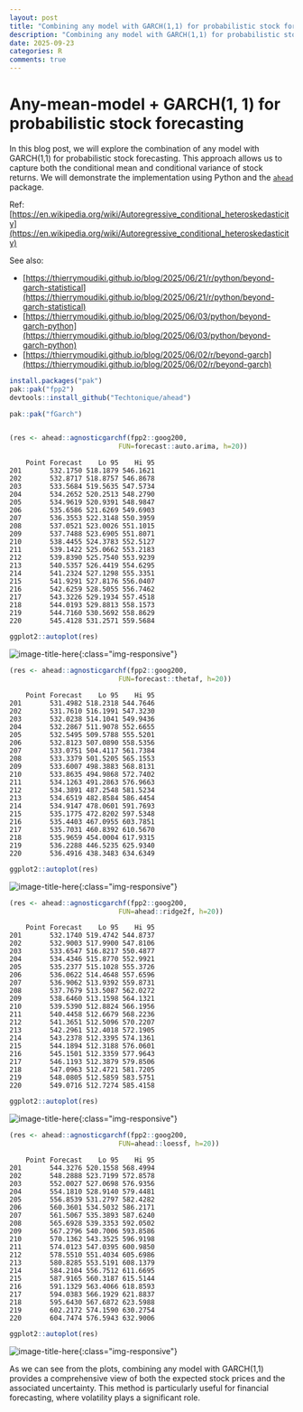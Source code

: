 ```yaml
---
layout: post
title: "Combining any model with GARCH(1,1) for probabilistic stock forecasting"
description: "Combining any model with GARCH(1,1) for probabilistic stock forecasting"
date: 2025-09-23
categories: R
comments: true
---
```



# Any-mean-model + GARCH(1, 1) for probabilistic stock forecasting

In this blog post, we will explore the combination of any model with GARCH(1,1) for probabilistic stock forecasting. This approach allows us to capture both the conditional mean and conditional variance of stock returns. We will demonstrate the implementation using Python and the [`ahead`](https://github.com/Techtonique/ahead) package.

Ref: [https://en.wikipedia.org/wiki/Autoregressive_conditional_heteroskedasticity](https://en.wikipedia.org/wiki/Autoregressive_conditional_heteroskedasticity)

See also:
- [https://thierrymoudiki.github.io/blog/2025/06/21/r/python/beyond-garch-statistical](https://thierrymoudiki.github.io/blog/2025/06/21/r/python/beyond-garch-statistical)
- [https://thierrymoudiki.github.io/blog/2025/06/03/python/beyond-garch-python](https://thierrymoudiki.github.io/blog/2025/06/03/python/beyond-garch-python)
- [https://thierrymoudiki.github.io/blog/2025/06/02/r/beyond-garch](https://thierrymoudiki.github.io/blog/2025/06/02/r/beyond-garch)



```R
install.packages("pak")
pak::pak("fpp2")
devtools::install_github("Techtonique/ahead")
```


```R
pak::pak("fGarch")
```


```R

```


```R
(res <- ahead::agnosticgarchf(fpp2::goog200,
                           FUN=forecast::auto.arima, h=20))
```


        Point Forecast    Lo 95    Hi 95
    201       532.1750 518.1879 546.1621
    202       532.8717 518.8757 546.8678
    203       533.5684 519.5635 547.5734
    204       534.2652 520.2513 548.2790
    205       534.9619 520.9391 548.9847
    206       535.6586 521.6269 549.6903
    207       536.3553 522.3148 550.3959
    208       537.0521 523.0026 551.1015
    209       537.7488 523.6905 551.8071
    210       538.4455 524.3783 552.5127
    211       539.1422 525.0662 553.2183
    212       539.8390 525.7540 553.9239
    213       540.5357 526.4419 554.6295
    214       541.2324 527.1298 555.3351
    215       541.9291 527.8176 556.0407
    216       542.6259 528.5055 556.7462
    217       543.3226 529.1934 557.4518
    218       544.0193 529.8813 558.1573
    219       544.7160 530.5692 558.8629
    220       545.4128 531.2571 559.5684



```R
ggplot2::autoplot(res)
```


    
![image-title-here]({{base}}/images/2025-09-23/2025-09-23-ANYMODEL-plus-GARCH_7_0.png){:class="img-responsive"}
    



```R
(res <- ahead::agnosticgarchf(fpp2::goog200,
                           FUN=forecast::thetaf, h=20))
```


        Point Forecast    Lo 95    Hi 95
    201       531.4982 518.2318 544.7646
    202       531.7610 516.1991 547.3230
    203       532.0238 514.1041 549.9436
    204       532.2867 511.9078 552.6655
    205       532.5495 509.5788 555.5201
    206       532.8123 507.0890 558.5356
    207       533.0751 504.4117 561.7384
    208       533.3379 501.5205 565.1553
    209       533.6007 498.3883 568.8131
    210       533.8635 494.9868 572.7402
    211       534.1263 491.2863 576.9663
    212       534.3891 487.2548 581.5234
    213       534.6519 482.8584 586.4454
    214       534.9147 478.0601 591.7693
    215       535.1775 472.8202 597.5348
    216       535.4403 467.0955 603.7851
    217       535.7031 460.8392 610.5670
    218       535.9659 454.0004 617.9315
    219       536.2288 446.5235 625.9340
    220       536.4916 438.3483 634.6349



```R
ggplot2::autoplot(res)
```


    
![image-title-here]({{base}}/images/2025-09-23/2025-09-23-ANYMODEL-plus-GARCH_9_0.png){:class="img-responsive"}
    



```R
(res <- ahead::agnosticgarchf(fpp2::goog200,
                           FUN=ahead::ridge2f, h=20))
```


        Point Forecast    Lo 95    Hi 95
    201       532.1740 519.4742 544.8737
    202       532.9003 517.9900 547.8106
    203       533.6547 516.8217 550.4877
    204       534.4346 515.8770 552.9921
    205       535.2377 515.1028 555.3726
    206       536.0622 514.4648 557.6596
    207       536.9062 513.9392 559.8731
    208       537.7679 513.5087 562.0272
    209       538.6460 513.1598 564.1321
    210       539.5390 512.8824 566.1956
    211       540.4458 512.6679 568.2236
    212       541.3651 512.5096 570.2207
    213       542.2961 512.4018 572.1905
    214       543.2378 512.3395 574.1361
    215       544.1894 512.3188 576.0601
    216       545.1501 512.3359 577.9643
    217       546.1193 512.3879 579.8506
    218       547.0963 512.4721 581.7205
    219       548.0805 512.5859 583.5751
    220       549.0716 512.7274 585.4158



```R
ggplot2::autoplot(res)
```


    
![image-title-here]({{base}}/images/2025-09-23/2025-09-23-ANYMODEL-plus-GARCH_11_0.png){:class="img-responsive"}
    



```R
(res <- ahead::agnosticgarchf(fpp2::goog200,
                           FUN=ahead::loessf, h=20))
```


        Point Forecast    Lo 95    Hi 95
    201       544.3276 520.1558 568.4994
    202       548.2888 523.7199 572.8578
    203       552.0027 527.0698 576.9356
    204       554.1810 528.9140 579.4481
    205       556.8539 531.2797 582.4282
    206       560.3601 534.5032 586.2171
    207       561.5067 535.3893 587.6240
    208       565.6928 539.3353 592.0502
    209       567.2796 540.7006 593.8586
    210       570.1362 543.3525 596.9198
    211       574.0123 547.0395 600.9850
    212       578.5510 551.4034 605.6986
    213       580.8285 553.5191 608.1379
    214       584.2104 556.7512 611.6695
    215       587.9165 560.3187 615.5144
    216       591.1329 563.4066 618.8593
    217       594.0383 566.1929 621.8837
    218       595.6430 567.6872 623.5988
    219       602.2172 574.1590 630.2754
    220       604.7474 576.5943 632.9006



```R
ggplot2::autoplot(res)
```


    
![image-title-here]({{base}}/images/2025-09-23/2025-09-23-ANYMODEL-plus-GARCH_13_0.png){:class="img-responsive"}
    

As we can see from the plots, combining any model with GARCH(1,1) provides a comprehensive view of both the expected stock prices and the associated uncertainty. This method is particularly useful for financial forecasting, where volatility plays a significant role.